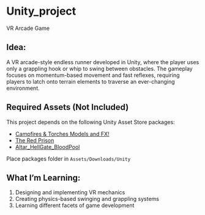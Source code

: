 # Unity_project
VR Arcade Game

## Idea:
A VR arcade-style endless runner developed in Unity, where the player uses only a grappling hook or whip to swing between obstacles. The gameplay focuses on momentum-based movement and fast reflexes, requiring players to latch onto terrain elements to traverse an ever-changing environment.

## Required Assets (Not Included)

This project depends on the following Unity Asset Store packages:
- [Campfires & Torches Models and FX!](https://assetstore.unity.com/packages/3d/environments/campfires-torches-models-and-fx-242552)
- [The Red Prison](https://assetstore.unity.com/packages/3d/environments/dungeons/the-red-prison-40198)
- [Altar_HellGate_BloodPool](https://assetstore.unity.com/packages/3d/environments/fantasy/altar-hellgate-bloodpool-101442)

Place packages folder in `Assets/Downloads/Unity`

## What I’m Learning:
1. Designing and implementing VR mechanics
2. Creating physics-based swinging and grappling systems
3. Learning different facets of game development
